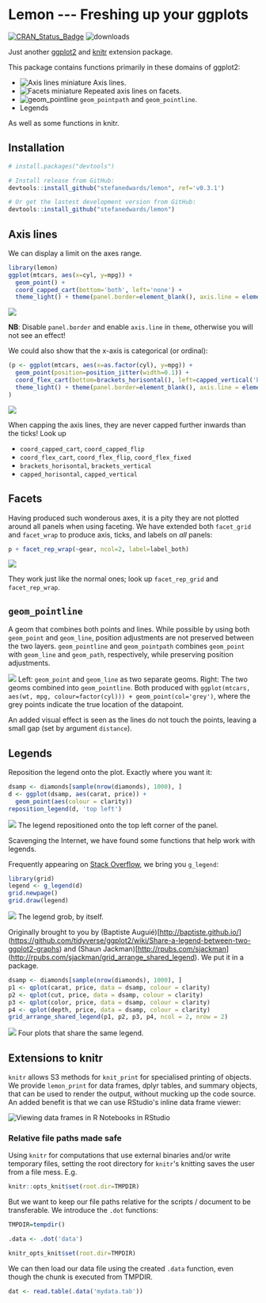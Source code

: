 
<!-- README.md is generated from README.Rmd. Please edit that file -->
Lemon --- Freshing up your ggplots
==================================

[![CRAN\_Status\_Badge](https://www.r-pkg.org/badges/version/lemon)](https://cran.r-project.org/package=lemon) ![downloads](http://cranlogs.r-pkg.org/badges/grand-total/lemon)

Just another [ggplot2](http://ggplot2.tidyverse.org) and [knitr](https://yihui.name/knitr/) extension package.

This package contains functions primarily in these domains of ggplot2:

-   ![Axis lines miniature](README/domain_axis_lines-1.png) Axis lines.
-   ![Facets miniature](README/domain_facets-1.png) Repeated axis lines on facets.
-   ![geom\_pointline](README/domain_pointline-1.png) `geom_pointpath` and `geom_pointline`.
-   Legends

As well as some functions in knitr.

Installation
------------

``` r
# install.packages("devtools")

# Install release from GitHub:
devtools::install_github("stefanedwards/lemon", ref='v0.3.1')

# Or get the lastest development version from GitHub:
devtools::install_github("stefanedwards/lemon")
```

Axis lines
----------

We can display a limit on the axes range.

``` r
library(lemon)
ggplot(mtcars, aes(x=cyl, y=mpg)) + 
  geom_point() + 
  coord_capped_cart(bottom='both', left='none') +
  theme_light() + theme(panel.border=element_blank(), axis.line = element_line())
```

![](README/usage1-1.png)

**NB**: Disable `panel.border` and enable `axis.line` in `theme`, otherwise you will not see an effect!

We could also show that the x-axis is categorical (or ordinal):

``` r
(p <- ggplot(mtcars, aes(x=as.factor(cyl), y=mpg)) + 
  geom_point(position=position_jitter(width=0.1)) + 
  coord_flex_cart(bottom=brackets_horisontal(), left=capped_vertical('both')) +
  theme_light() + theme(panel.border=element_blank(), axis.line = element_line())
)
```

![](README/brackets_demo-1.png)

When capping the axis lines, they are never capped further inwards than the ticks! Look up

-   `coord_capped_cart`, `coord_capped_flip`
-   `coord_flex_cart`, `coord_flex_flip`, `coord_flex_fixed`
-   `brackets_horisontal`, `brackets_vertical`
-   `capped_horisontal`, `capped_vertical`

Facets
------

Having produced such wonderous axes, it is a pity they are not plotted around all panels when using faceting. We have extended both `facet_grid` and `facet_wrap` to produce axis, ticks, and labels on *all* panels:

``` r
p + facet_rep_wrap(~gear, ncol=2, label=label_both)
```

![](README/facets-1.png)

They work just like the normal ones; look up `facet_rep_grid` and `facet_rep_wrap`.

`geom_pointline`
----------------

A geom that combines both points and lines. While possible by using both `geom_point` and `geom_line`, position adjustments are not preserved between the two layers. `geom_pointline` and `geom_pointpath` combines `geom_point` with `geom_line` and `geom_path`, respectively, while preserving position adjustments.

![](README/geom_pointline_demo-1.png) Left: `geom_point` and `geom_line` as two separate geoms. Right: The two geoms combined into `geom_pointline`. Both produced with `ggplot(mtcars, aes(wt, mpg, colour=factor(cyl))) + geom_point(col='grey')`, where the grey points indicate the true location of the datapoint.

An added visual effect is seen as the lines do not touch the points, leaving a small gap (set by argument `distance`).

Legends
-------

Reposition the legend onto the plot. Exactly where you want it:

``` r
dsamp <- diamonds[sample(nrow(diamonds), 1000), ]
d <- ggplot(dsamp, aes(carat, price)) +
  geom_point(aes(colour = clarity))
reposition_legend(d, 'top left')
```

![](README/reposition_legend-1.png) The legend repositioned onto the top left corner of the panel.

Scavenging the Internet, we have found some functions that help work with legends.

Frequently appearing on [Stack Overflow](https://stackoverflow.com), we bring you `g_legend`:

``` r
library(grid)
legend <- g_legend(d)
grid.newpage()
grid.draw(legend)
```

![](README/g_legend-1.png) The legend grob, by itself.

Originally brought to you by (Baptiste Auguié)\[<http://baptiste.github.io/>\] (<https://github.com/tidyverse/ggplot2/wiki/Share-a-legend-between-two-ggplot2-graphs>) and (Shaun Jackman)\[<http://rpubs.com/sjackman>\] (<http://rpubs.com/sjackman/grid_arrange_shared_legend>). We put it in a package.

``` r
dsamp <- diamonds[sample(nrow(diamonds), 1000), ]
p1 <- qplot(carat, price, data = dsamp, colour = clarity)
p2 <- qplot(cut, price, data = dsamp, colour = clarity)
p3 <- qplot(color, price, data = dsamp, colour = clarity)
p4 <- qplot(depth, price, data = dsamp, colour = clarity)
grid_arrange_shared_legend(p1, p2, p3, p4, ncol = 2, nrow = 2)
```

![](README/grid_arrange_shared_legend-1.png) Four plots that share the same legend.

Extensions to knitr
-------------------

`knitr` allows S3 methods for `knit_print` for specialised printing of objects. We provide `lemon_print` for data frames, dplyr tables, and summary objects, that can be used to render the output, without mucking up the code source. An added benefit is that we can use RStudio's inline data frame viewer:

![Viewing data frames in R Notebooks in RStudio](vignettes/lemon_print_capture.png)

### Relative file paths made safe

Using `knitr` for computations that use external binaries and/or write temporary files, setting the root directory for `knitr`'s knitting saves the user from a file mess. E.g.

``` r
knitr::opts_knit$set(root.dir=TMPDIR)
```

But we want to keep our file paths relative for the scripts / document to be transferable. We introduce the `.dot` functions:

``` r
TMPDIR=tempdir()

.data <- .dot('data')

knitr_opts_knit$set(root.dir=TMPDIR)
```

We can then load our data file using the created `.data` function, even though the chunk is executed from TMPDIR.

``` r
dat <- read.table(.data('mydata.tab'))
```
